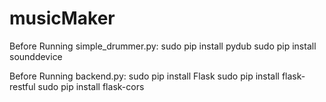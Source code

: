# musicMaker

Before Running simple_drummer.py:
sudo pip install pydub
sudo pip install sounddevice

Before Running backend.py:
sudo pip install Flask
sudo pip install flask-restful
sudo pip install flask-cors